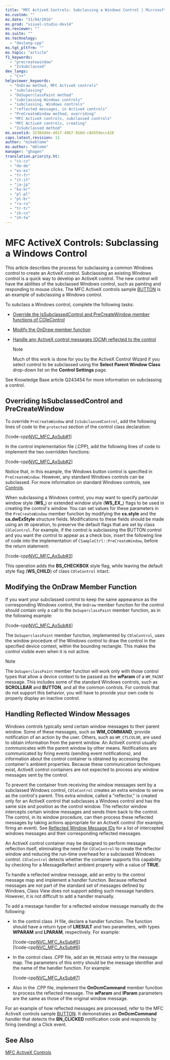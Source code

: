 ```yaml
---
title: "MFC ActiveX Controls: Subclassing a Windows Control | Microsoft Docs"
ms.custom: ""
ms.date: "11/04/2016"
ms.prod: "visual-studio-dev14"
ms.reviewer: ""
ms.suite: ""
ms.technology: 
  - "devlang-cpp"
ms.tgt_pltfrm: ""
ms.topic: "article"
f1_keywords: 
  - "precreatewindow"
  - "IsSubclassed"
dev_langs: 
  - "C++"
helpviewer_keywords: 
  - "OnDraw method, MFC ActiveX controls"
  - "subclassing"
  - "DoSuperclassPaint method"
  - "subclassing Windows controls"
  - "subclassing, Windows controls"
  - "reflected messages, in ActiveX controls"
  - "PreCreateWindow method, overriding"
  - "MFC ActiveX controls, subclassed controls"
  - "MFC ActiveX controls, creating"
  - "IsSubclassed method"
ms.assetid: 3236d4de-401f-49b7-918d-c84559ecc426
caps.latest.revision: 11
author: "mikeblome"
ms.author: "mblome"
manager: "ghogen"
translation.priority.ht: 
  - "cs-cz"
  - "de-de"
  - "es-es"
  - "fr-fr"
  - "it-it"
  - "ja-jp"
  - "ko-kr"
  - "pl-pl"
  - "pt-br"
  - "ru-ru"
  - "tr-tr"
  - "zh-cn"
  - "zh-tw"
---
```

# MFC ActiveX Controls: Subclassing a Windows Control
This article describes the process for subclassing a common Windows control to create an ActiveX control. Subclassing an existing Windows control is a quick way to develop an ActiveX control. The new control will have the abilities of the subclassed Windows control, such as painting and responding to mouse clicks. The MFC ActiveX controls sample [BUTTON](../top/visual-cpp-samples.md) is an example of subclassing a Windows control.  
  
 To subclass a Windows control, complete the following tasks:  
  
-   [Override the IsSubclassedControl and PreCreateWindow member functions of COleControl](#_core_overriding_issubclassedcontrol_and_precreatewindow)  
  
-   [Modify the OnDraw member function](#_core_modifying_the_ondraw_member_function)  
  
-   [Handle any ActiveX control messages (OCM) reflected to the control](#_core_handling_reflected_window_messages)  
  
    > [!NOTE]
    >  Much of this work is done for you by the ActiveX Control Wizard if you select control to be subclassed using the **Select Parent Window Class** drop-down list on the **Control Settings** page.  
  
 See Knowledge Base article Q243454 for more information on subclassing a control.  
  
##  <a name="_core_overriding_issubclassedcontrol_and_precreatewindow"></a> Overriding IsSubclassedControl and PreCreateWindow  
 To override `PreCreateWindow` and `IsSubclassedControl`, add the following lines of code to the `protected` section of the control class declaration:  
  
 [!code-cpp[NVC_MFC_AxSub#1](../mfc/codesnippet/CPP/mfc-activex-controls-subclassing-a-windows-control_1.h)]  
  
 In the control implementation file (.CPP), add the following lines of code to implement the two overridden functions:  
  
 [!code-cpp[NVC_MFC_AxSub#2](../mfc/codesnippet/CPP/mfc-activex-controls-subclassing-a-windows-control_2.cpp)]  
  
 Notice that, in this example, the Windows button control is specified in `PreCreateWindow`. However, any standard Windows controls can be subclassed. For more information on standard Windows controls, see [Controls](../mfc/controls-mfc.md).  
  
 When subclassing a Windows control, you may want to specify particular window style (**WS_**) or extended window style (**WS_EX_**) flags to be used in creating the control's window. You can set values for these parameters in the `PreCreateWindow` member function by modifying the **cs.style** and the **cs.dwExStyle** structure fields. Modifications to these fields should be made using an `OR` operation, to preserve the default flags that are set by class `COleControl`. For example, if the control is subclassing the BUTTON control and you want the control to appear as a check box, insert the following line of code into the implementation of `CSampleCtrl::PreCreateWindow`, before the return statement:  
  
 [!code-cpp[NVC_MFC_AxSub#3](../mfc/codesnippet/CPP/mfc-activex-controls-subclassing-a-windows-control_3.cpp)]  
  
 This operation adds the **BS_CHECKBOX** style flag, while leaving the default style flag (**WS_CHILD**) of class `COleControl` intact.  
  
##  <a name="_core_modifying_the_ondraw_member_function"></a> Modifying the OnDraw Member Function  
 If you want your subclassed control to keep the same appearance as the corresponding Windows control, the `OnDraw` member function for the control should contain only a call to the `DoSuperclassPaint` member function, as in the following example:  
  
 [!code-cpp[NVC_MFC_AxSub#4](../mfc/codesnippet/CPP/mfc-activex-controls-subclassing-a-windows-control_4.cpp)]  
  
 The `DoSuperclassPaint` member function, implemented by `COleControl`, uses the window procedure of the Windows control to draw the control in the specified device context, within the bounding rectangle. This makes the control visible even when it is not active.  
  
> [!NOTE]
>  The `DoSuperclassPaint` member function will work only with those control types that allow a device context to be passed as the **wParam** of a `WM_PAINT` message. This includes some of the standard Windows controls, such as **SCROLLBAR** and **BUTTON**, and all the common controls. For controls that do not support this behavior, you will have to provide your own code to properly display an inactive control.  
  
##  <a name="_core_handling_reflected_window_messages"></a> Handling Reflected Window Messages  
 Windows controls typically send certain window messages to their parent window. Some of these messages, such as **WM_COMMAND**, provide notification of an action by the user. Others, such as `WM_CTLCOLOR`, are used to obtain information from the parent window. An ActiveX control usually communicates with the parent window by other means. Notifications are communicated by firing events (sending event notifications), and information about the control container is obtained by accessing the container's ambient properties. Because these communication techniques exist, ActiveX control containers are not expected to process any window messages sent by the control.  
  
 To prevent the container from receiving the window messages sent by a subclassed Windows control, `COleControl` creates an extra window to serve as the control's parent. This extra window, called a "reflector," is created only for an ActiveX control that subclasses a Windows control and has the same size and position as the control window. The reflector window intercepts certain window messages and sends them back to the control. The control, in its window procedure, can then process these reflected messages by taking actions appropriate for an ActiveX control (for example, firing an event). See [Reflected Window Message IDs](../mfc/reflected-window-message-ids.md) for a list of intercepted windows messages and their corresponding reflected messages.  
  
 An ActiveX control container may be designed to perform message reflection itself, eliminating the need for `COleControl` to create the reflector window and reducing the run-time overhead for a subclassed Windows control. `COleControl` detects whether the container supports this capability by checking for a MessageReflect ambient property with a value of **TRUE**.  
  
 To handle a reflected window message, add an entry to the control message map and implement a handler function. Because reflected messages are not part of the standard set of messages defined by Windows, Class View does not support adding such message handlers. However, it is not difficult to add a handler manually.  
  
 To add a message handler for a reflected window message manually do the following:  
  
-   In the control class .H file, declare a handler function. The function should have a return type of **LRESULT** and two parameters, with types **WPARAM** and **LPARAM**, respectively. For example:  
  
     [!code-cpp[NVC_MFC_AxSub#5](../mfc/codesnippet/CPP/mfc-activex-controls-subclassing-a-windows-control_5.h)]  
    [!code-cpp[NVC_MFC_AxSub#6](../mfc/codesnippet/CPP/mfc-activex-controls-subclassing-a-windows-control_6.h)]  
  
-   In the control class .CPP file, add an `ON_MESSAGE` entry to the message map. The parameters of this entry should be the message identifier and the name of the handler function. For example:  
  
     [!code-cpp[NVC_MFC_AxSub#7](../mfc/codesnippet/CPP/mfc-activex-controls-subclassing-a-windows-control_7.cpp)]  
  
-   Also in the .CPP file, implement the **OnOcmCommand** member function to process the reflected message. The **wParam** and **lParam** parameters are the same as those of the original window message.  
  
 For an example of how reflected messages are processed, refer to the MFC ActiveX controls sample [BUTTON](../top/visual-cpp-samples.md). It demonstrates an **OnOcmCommand** handler that detects the **BN_CLICKED** notification code and responds by firing (sending) a Click event.  
  
## See Also  
 [MFC ActiveX Controls](../mfc/mfc-activex-controls.md)

